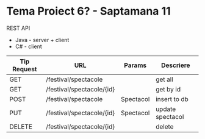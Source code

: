 # Tema Proiect 6? - Saptamana 11

REST API

- Java - server + client
- C# - client


|Tip Request|URL                         |Params          |Descriere  |
|-----------|----------------------------|----------------|-----------|
|GET        |/festival/spectacole        |                |get all    |
|GET        |/festival/spectacole/{id}   |                |get by id  |
|POST       |/festival/spectacole        | Spectacol      |insert to db  |
|PUT        |/festival/spectacole/{id}   | Spectacol      |update spectacol  |
|DELETE     |/festival/spectacole/{id}   |                |delete |
